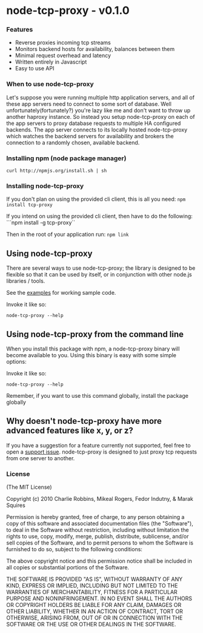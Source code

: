 # node-tcp-proxy - v0.1.0

### Features

* Reverse proxies incoming tcp streams
* Monitors backend hosts for availability, balances between them
* Minimal request overhead and latency
* Written entirely in Javascript
* Easy to use API

### When to use node-tcp-proxy

Let's suppose you were running multiple http application servers, and all of these app servers need to connect to some sort of database. Well unfortunately(fortunately?) you're lazy like me and don't want to throw up another haproxy instance. So instead you setup node-tcp-proxy on each of the app servers to proxy database requests to multiple HA configured backends. The app server connects to its locally hosted node-tcp-proxy which watches the backend servers for availability and brokers the connection to a randomly chosen, available backend.

### Installing npm (node package manager)

```curl http://npmjs.org/install.sh | sh```

### Installing node-tcp-proxy

If you don't plan on using the provided cli client, this is all you need:
```npm install tcp-proxy```

If you intend on using the provided cli client, then have to do the following:
```npm install -g tcp-proxy``

Then in the root of your application run:
```npm link```

## Using node-tcp-proxy

There are several ways to use node-tcp-proxy; the library is designed to be flexible so that it can be used by itself, or in conjunction with other node.js libraries / tools.

See the [examples][1] for working sample code.

Invoke it like so:

```node-tcp-proxy --help```



## Using node-tcp-proxy from the command line

When you install this package with npm, a node-tcp-proxy binary will become available to you. Using this binary is easy with some simple options:

Invoke it like so:

```node-tcp-proxy --help```

Remember, if you want to use this command globally, install the package globally

## Why doesn't node-tcp-proxy have more advanced features like x, y, or z?

If you have a suggestion for a feature currently not supported, feel free to open a [support issue][2]. node-tcp-proxy is designed to just proxy tcp requests from one server to another.

### License

(The MIT License)

Copyright (c) 2010 Charlie Robbins, Mikeal Rogers, Fedor Indutny, & Marak Squires

Permission is hereby granted, free of charge, to any person obtaining
a copy of this software and associated documentation files (the
"Software"), to deal in the Software without restriction, including
without limitation the rights to use, copy, modify, merge, publish,
distribute, sublicense, and/or sell copies of the Software, and to
permit persons to whom the Software is furnished to do so, subject to
the following conditions:

The above copyright notice and this permission notice shall be
included in all copies or substantial portions of the Software.

THE SOFTWARE IS PROVIDED "AS IS", WITHOUT WARRANTY OF ANY KIND,
EXPRESS OR IMPLIED, INCLUDING BUT NOT LIMITED TO THE WARRANTIES OF
MERCHANTABILITY, FITNESS FOR A PARTICULAR PURPOSE AND
NONINFRINGEMENT. IN NO EVENT SHALL THE AUTHORS OR COPYRIGHT HOLDERS BE
LIABLE FOR ANY CLAIM, DAMAGES OR OTHER LIABILITY, WHETHER IN AN ACTION
OF CONTRACT, TORT OR OTHERWISE, ARISING FROM, OUT OF OR IN CONNECTION
WITH THE SOFTWARE OR THE USE OR OTHER DEALINGS IN THE SOFTWARE.

[1]: https://github.com/rnavarro/node-tcp-proxy/tree/master/examples
[2]: http://github.com/nodejitsu/node-http-proxy/issues
